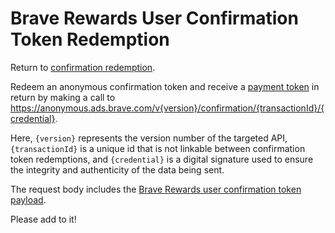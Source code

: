 # Brave Rewards User Confirmation Token Redemption

Return to [confirmation redemption](../../../utility/redeem_confirmation/README.md).

Redeem an anonymous confirmation token and receive a [payment token](../../redeem_payment_tokens/README.md) in return by making a call to https://anonymous.ads.brave.com/v{version}/confirmation/{transactionId}/{credential}.

Here, `{version}` represents the version number of the targeted API, `{transactionId}` is a unique id that is not linkable between confirmation token redemptions, and `{credential}` is a digital signature used to ensure the integrity and authenticity of the data being sent.

The request body includes the [Brave Rewards user confirmation token payload](../../../confirmations/reward/README.md).

Please add to it!
